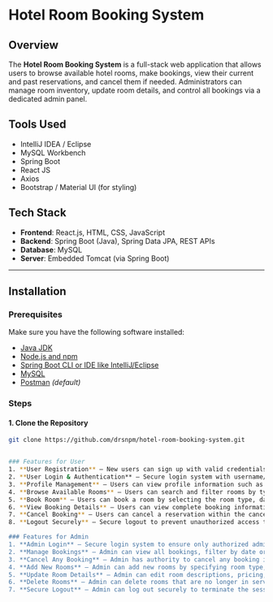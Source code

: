 # Hotel Room Booking System

## Overview
The **Hotel Room Booking System** is a full-stack web application that allows users to browse available hotel rooms, make bookings, view their current and past reservations, and cancel them if needed. Administrators can manage room inventory, update room details, and control all bookings via a dedicated admin panel.

## Tools Used
- IntelliJ IDEA / Eclipse
- MySQL Workbench
- Spring Boot
- React JS
- Axios
- Bootstrap / Material UI (for styling)

## Tech Stack
- **Frontend**: React.js, HTML, CSS, JavaScript
- **Backend**: Spring Boot (Java), Spring Data JPA, REST APIs
- **Database**: MySQL
- **Server**: Embedded Tomcat (via Spring Boot)

---

## Installation

### Prerequisites
Make sure you have the following software installed:
- [Java JDK](https://www.oracle.com/java/technologies/javase-downloads.html)
- [Node.js and npm](https://nodejs.org/)
- [Spring Boot CLI or IDE like IntelliJ/Eclipse](https://spring.io/tools)
- [MySQL](https://www.mysql.com/)
- [Postman](https://www.postman.com/) *(default)*

### Steps

#### 1. Clone the Repository
```bash
git clone https://github.com/drsnpm/hotel-room-booking-system.git


### Features for User
1. **User Registration** – New users can sign up with valid credentials and email verification for added security.
2. **User Login & Authentication** – Secure login system with username/email and password for authenticated access.
3. **Profile Management** – Users can view profile information such as name, email, and contact details.
4. **Browse Available Rooms** – Users can search and filter rooms by type, availability, and price.
5. **Book Room** – Users can book a room by selecting the room type, date range, and number of guests.
6. **View Booking Details** – Users can view complete booking information including room details, check-in/out dates, and total cost.
7. **Cancel Booking** – Users can cancel a reservation within the cancellation policy timeframe.
8. **Logout Securely** – Secure logout to prevent unauthorized access to the user's account.

### Features for Admin
1. **Admin Login** – Secure login system to ensure only authorized administrators can access the admin panel.
2. **Manage Bookings** – Admin can view all bookings, filter by date or user.
3. **Cancel Any Booking** – Admin has authority to cancel any booking in case of emergency, overbooking, or maintenance.
4. **Add New Rooms** – Admin can add new rooms by specifying room type, number, price, and features.
5. **Update Room Details** – Admin can edit room descriptions, pricing, capacity, and availability.
6. **Delete Rooms** – Admin can delete rooms that are no longer in service or under maintenance.
7. **Secure Logout** – Admin can log out securely to terminate the session and prevent unauthorized access.
